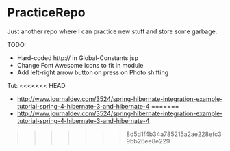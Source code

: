 # PracticeRepo
Just another repo where I can practice new stuff and store some garbage.

TODO:
- Hard-coded http:// in Global-Constants.jsp
- Change Font Awesome icons to fit in module
- Add left-right arrow button on press on Photo shifting

Tut:
<<<<<<< HEAD
- http://www.journaldev.com/3524/spring-hibernate-integration-example-tutorial-spring-4-hibernate-3-and-hibernate-4
=======
- http://www.journaldev.com/3524/spring-hibernate-integration-example-tutorial-spring-4-hibernate-3-and-hibernate-4
>>>>>>> 8d5d1f4b34a785215a2ae228efc39bb26ee8e229
